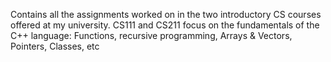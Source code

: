 Contains all the assignments worked on in the two introductory CS courses offered at my university.
CS111 and CS211 focus on the fundamentals of the C++ language: Functions, recursive programming, Arrays & Vectors, Pointers, Classes, etc
